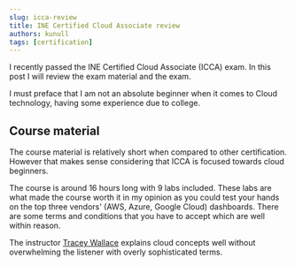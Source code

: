 ```yaml
---
slug: icca-review
title: INE Certified Cloud Associate review
authors: kunull
tags: [certification]
---
```


I recently passed the INE Certified Cloud Associate (ICCA) exam. In this post I will review the exam material and the exam.

<!-- truncate -->

I must preface that I am not an absolute beginner when it comes to Cloud technology, having some experience due to college.

## Course material

The course material is relatively short when compared to other certification. However that makes sense considering that ICCA is focused towards cloud beginners.

The course is around 16 hours long with 9 labs included. These labs are what made the course worth it in my opinion as you could test your hands on the top three vendors' (AWS, Azure, Google Cloud) dashboards. There are some terms and conditions that you have to accept which are well within reason.

The instructor [Tracey Wallace](https://www.linkedin.com/in/tracy-wallace-tec) explains cloud concepts well without overwhelming the listener with overly sophisticated terms.
